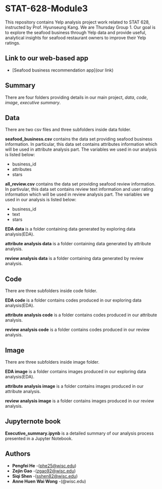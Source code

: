 # STAT-628-Module3

This repository contains Yelp analysis project work related to STAT 628, instructed by Prof. Hyunseung Kang. We are Thursday Group 1. Our goal is to explore the seafood business through Yelp data and provide useful, analytical insights for seafood restaurant owners to improve their Yelp ratings.

## Link to our web-based app
- [Seafood business recommendation app](our link)
## Summary
There are four folders providing details in our main project, *data*, *code*, *image*, *executive summary*.

## Data

There are two csv files and three subfolders inside data folder.

**seafood_business.csv** contains the data set providing seafood business information. In particular, this data set contains attributes information which will be used in attribute analysis part. The variables we used in our analysis is listed below:

* business_id
* attributes
* stars  

**all_review.csv** contains the data set providing seafood review information. In partivular, this data set contains review text information and user rating information which will be used in review analysis part. The variables we used in our analysis is listed below:

* business_id
* text
* stars

**EDA data** is a folder containing data generated by exploring data analysis(EDA).

**attribute analysis data** is a folder containing data generated by attribute analysis.

**review analysis data** is a folder containing data generated by review analysis.

## Code
There are three subfolders inside code folder.

**EDA code** is a folder contains codes produced in our exploring data analysis(EDA).

**attribute analysis code** is a folder contains codes produced in our attribute analysis.

 **review analysis code** is a folder contains codes produced in our review analysis.

## Image
There are three subfolders inside image folder.

**EDA image** is a folder contains images produced in our exploring data analysis(EDA).

**attribute analysis image** is a folder contains images produced in our attribute analysis.

 **review analysis image** is a folder contains images produced in our review analysis.


## Jupyternote book
**Executive_summary.ipynb** is a detailed summary of our analysis process presented in a Jupyter Notebook. 

## Authors
* **Pengfei He** -(phe25@wisc.edu)
* **Zejin Gao** -(zgao92@wisc.edu)
* **Siqi Shen** -(sshen82@wisc.edu)
* **Anne Huen Wai Wong** -(@wisc.edu)
